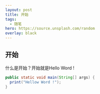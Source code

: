 ```yaml
---
layout: post
title: 开始
tags:
  - 随笔
hero: https://source.unsplash.com/random
overlay: black
---
```


## 开始

什么是开始？开始就是Hello Word !

```java
public static void main(String[] args) {
  print("Hellow Word !");
}
```

